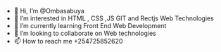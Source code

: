 - 👋 Hi, I’m @Ombasabuya
- 👀 I’m interested in HTML , CSS ,JS GIT and  Rectjs Web Technologies 
- 🌱 I’m currently learning Front End Web Development 
- 💞️ I’m looking to collaborate on Web technologies 
- 📫 How to reach me +254725852620

<!---
Ombasabuya/Ombasabuya is a ✨ special ✨ repository because its `README.md` (this file) appears on your GitHub profile.
You can click the Preview link to take a look at your changes.
--->
